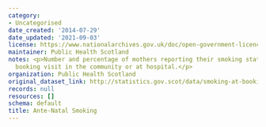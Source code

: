 ```yaml
---
category:
- Uncategorised
date_created: '2014-07-29'
date_updated: '2021-09-03'
license: https://www.nationalarchives.gov.uk/doc/open-government-licence/version/3/
maintainer: Public Health Scotland
notes: <p>Number and percentage of mothers reporting their smoking status at ante-natal
  booking visit in the community or at hospital.</p>
organization: Public Health Scotland
original_dataset_link: http://statistics.gov.scot/data/smoking-at-booking
records: null
resources: []
schema: default
title: Ante-Natal Smoking
---
```


